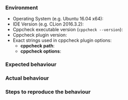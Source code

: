 ### Environment

* Operating System (e.g. Ubuntu 16.04 x64):
* IDE Version (e.g. CLion 2016.3.2):
* Cppcheck executable version (`cppcheck --version`): 
* Cppcheck plugin version:
* Exact strings used in cppcheck plugin options:
  * **cppcheck path**:
  * **cppcheck options**: 

### Expected behaviour

### Actual behaviour

### Steps to reproduce the behaviour
